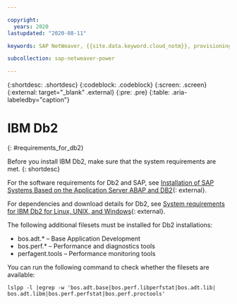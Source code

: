 ```yaml
---

copyright:
  years: 2020
lastupdated: "2020-08-11"

keywords: SAP NetWeaver, {{site.data.keyword.cloud_notm}}, provisioning, AIX, Db2, requirements

subcollection: sap-netweaver-power

---
```


{:shortdesc: .shortdesc}
{:codeblock: .codeblock}
{:screen: .screen}
{:external: target="_blank" .external}
{:pre: .pre}
{:table: .aria-labeledby="caption"}

# IBM Db2  
{: #requirements_for_db2}

Before you install IBM Db2, make sure that the system requirements are met.
{: shortdesc}

For the software requirements for Db2 and SAP, see [Installation of SAP Systems Based on the Application Server ABAP and DB2](https://help.sap.com/doc/4f95f7ac741a1014956dd879c2537334/CURRENT_VERSION/en-US/db6_inst_71x_unix_abap.pdf){: external}.

For dependencies and download details for Db2, see [System requirements for IBM Db2 for Linux, UNIX, and Windows](https://www.ibm.com/support/pages/node/612045){: external}.

The following additional filesets must be installed for Db2 installations:

* bos.adt.* – Base Application Development 
* bos.perf.* – Performance and diagnostics tools 
* perfagent.tools – Performance monitoring tools

You can run the following command to check whether the filesets are available:

```
lslpp -l |egrep -w 'bos.adt.base|bos.perf.libperfstat|bos.adt.lib| bos.adt.libm|bos.perf.perfstat|bos.perf.proctools'
```


